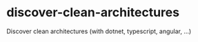 # discover-clean-architectures
Discover clean architectures (with dotnet, typescript, angular, ...)
